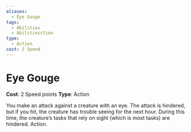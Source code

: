 ```yaml
---
aliases:
  - Eye Gouge
tags:
  - Abilities
  - Abilitiesction
type:
  - Action
cost: 2 Speed
---
```


# Eye Gouge

**Cost**: 2 Speed points
**Type**: Action

You make an attack against a creature with an eye. The attack is hindered, but if you hit, the creature has trouble seeing for the next hour. During this time, the creature’s tasks that rely on sight (which is most tasks) are hindered. Action.
